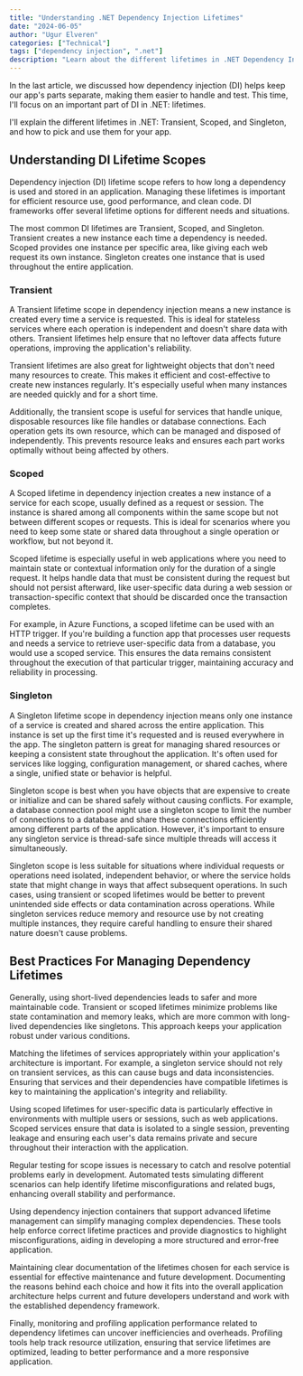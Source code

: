 ```yaml
---
title: "Understanding .NET Dependency Injection Lifetimes"
date: "2024-06-05"
author: "Ugur Elveren"
categories: ["Technical"]
tags: ["dependency injection", ".net"]
description: "Learn about the different lifetimes in .NET Dependency Injection—Transient, Scoped, and Singleton—and when to use each for optimal resource management."
---
```


In the last article, we discussed how dependency injection (DI) helps keep our app's parts separate, making them easier to handle and test. This time, I'll focus on an important part of DI in .NET: lifetimes.

I'll explain the different lifetimes in .NET: Transient, Scoped, and Singleton, and how to pick and use them for your app.

## Understanding DI Lifetime Scopes

Dependency injection (DI) lifetime scope refers to how long a dependency is used and stored in an application. Managing these lifetimes is important for efficient resource use, good performance, and clean code. DI frameworks offer several lifetime options for different needs and situations.

The most common DI lifetimes are Transient, Scoped, and Singleton. Transient creates a new instance each time a dependency is needed. Scoped provides one instance per specific area, like giving each web request its own instance. Singleton creates one instance that is used throughout the entire application.

### Transient

A Transient lifetime scope in dependency injection means a new instance is created every time a service is requested. This is ideal for stateless services where each operation is independent and doesn't share data with others. Transient lifetimes help ensure that no leftover data affects future operations, improving the application's reliability.

Transient lifetimes are also great for lightweight objects that don't need many resources to create. This makes it efficient and cost-effective to create new instances regularly. It's especially useful when many instances are needed quickly and for a short time.

Additionally, the transient scope is useful for services that handle unique, disposable resources like file handles or database connections. Each operation gets its own resource, which can be managed and disposed of independently. This prevents resource leaks and ensures each part works optimally without being affected by others.

### Scoped

A Scoped lifetime in dependency injection creates a new instance of a service for each scope, usually defined as a request or session. The instance is shared among all components within the same scope but not between different scopes or requests. This is ideal for scenarios where you need to keep some state or shared data throughout a single operation or workflow, but not beyond it.

Scoped lifetime is especially useful in web applications where you need to maintain state or contextual information only for the duration of a single request. It helps handle data that must be consistent during the request but should not persist afterward, like user-specific data during a web session or transaction-specific context that should be discarded once the transaction completes.

For example, in Azure Functions, a scoped lifetime can be used with an HTTP trigger. If you're building a function app that processes user requests and needs a service to retrieve user-specific data from a database, you would use a scoped service. This ensures the data remains consistent throughout the execution of that particular trigger, maintaining accuracy and reliability in processing.

### Singleton

A Singleton lifetime scope in dependency injection means only one instance of a service is created and shared across the entire application. This instance is set up the first time it's requested and is reused everywhere in the app. The singleton pattern is great for managing shared resources or keeping a consistent state throughout the application. It's often used for services like logging, configuration management, or shared caches, where a single, unified state or behavior is helpful.

Singleton scope is best when you have objects that are expensive to create or initialize and can be shared safely without causing conflicts. For example, a database connection pool might use a singleton scope to limit the number of connections to a database and share these connections efficiently among different parts of the application. However, it's important to ensure any singleton service is thread-safe since multiple threads will access it simultaneously.

Singleton scope is less suitable for situations where individual requests or operations need isolated, independent behavior, or where the service holds state that might change in ways that affect subsequent operations. In such cases, using transient or scoped lifetimes would be better to prevent unintended side effects or data contamination across operations. While singleton services reduce memory and resource use by not creating multiple instances, they require careful handling to ensure their shared nature doesn't cause problems.

## Best Practices For Managing Dependency Lifetimes

Generally, using short-lived dependencies leads to safer and more maintainable code. Transient or scoped lifetimes minimize problems like state contamination and memory leaks, which are more common with long-lived dependencies like singletons. This approach keeps your application robust under various conditions.

Matching the lifetimes of services appropriately within your application's architecture is important. For example, a singleton service should not rely on transient services, as this can cause bugs and data inconsistencies. Ensuring that services and their dependencies have compatible lifetimes is key to maintaining the application's integrity and reliability.

Using scoped lifetimes for user-specific data is particularly effective in environments with multiple users or sessions, such as web applications. Scoped services ensure that data is isolated to a single session, preventing leakage and ensuring each user's data remains private and secure throughout their interaction with the application.

Regular testing for scope issues is necessary to catch and resolve potential problems early in development. Automated tests simulating different scenarios can help identify lifetime misconfigurations and related bugs, enhancing overall stability and performance.

Using dependency injection containers that support advanced lifetime management can simplify managing complex dependencies. These tools help enforce correct lifetime practices and provide diagnostics to highlight misconfigurations, aiding in developing a more structured and error-free application.

Maintaining clear documentation of the lifetimes chosen for each service is essential for effective maintenance and future development. Documenting the reasons behind each choice and how it fits into the overall application architecture helps current and future developers understand and work with the established dependency framework.

Finally, monitoring and profiling application performance related to dependency lifetimes can uncover inefficiencies and overheads. Profiling tools help track resource utilization, ensuring that service lifetimes are optimized, leading to better performance and a more responsive application.
